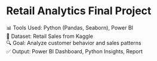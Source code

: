# Retail Analytics Final Project

📊 Tools Used: Python (Pandas, Seaborn), Power BI  
📁 Dataset: Retail Sales from Kaggle  
🔍 Goal: Analyze customer behavior and sales patterns  
✅ Output: Power BI Dashboard, Python Insights, Report
